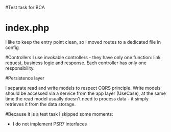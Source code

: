 #Test task for BCA

# index.php

I like to keep the entry point clean, so I moved routes to a dedicated file in config

#Controllers
I use invokable controllers - they have only one function: link request, business logic and response.
Each controller has only one responsibility.

#Persistence layer

I separate read and write models to respect CQRS principle.
Write models should be accessed via a service from the app layer (UseCase), at the same time the read model usually 
doesn't need to process data - it simply retrieves it from the data storage. 

#Because it is a test task I skipped some moments: 
- I do not implement PSR7 interfaces